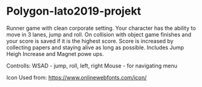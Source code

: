 # Polygon-lato2019-projekt

Runner game with clean corporate setting. Your character has the ability to move in 3 lanes, jump and roll. On collision with object game finishes and your score is saved if it is the highest score. Score is increased by collecting papers and staying alive as long as possible. Includes Jump Heigh Increase and Magnet powe ups.

Controlls:
WSAD - jump, roll, left, right
Mouse - for navigating menu

Icon Used from: https://www.onlinewebfonts.com/icon/
